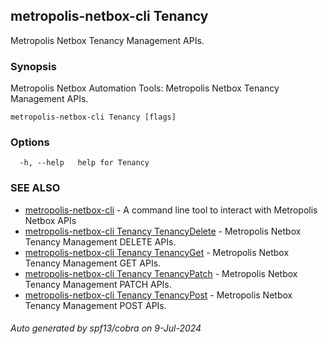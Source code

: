 ## metropolis-netbox-cli Tenancy

Metropolis Netbox Tenancy Management APIs.

### Synopsis


Metropolis Netbox Automation Tools:
  Metropolis Netbox Tenancy Management APIs.

```
metropolis-netbox-cli Tenancy [flags]
```

### Options

```
  -h, --help   help for Tenancy
```

### SEE ALSO

* [metropolis-netbox-cli]()	 - 
A command line tool to interact with Metropolis Netbox APIs
* [metropolis-netbox-cli Tenancy TenancyDelete]()	 - Metropolis Netbox Tenancy Management DELETE APIs.
* [metropolis-netbox-cli Tenancy TenancyGet]()	 - Metropolis Netbox Tenancy Management GET APIs.
* [metropolis-netbox-cli Tenancy TenancyPatch]()	 - Metropolis Netbox Tenancy Management PATCH APIs.
* [metropolis-netbox-cli Tenancy TenancyPost]()	 - Metropolis Netbox Tenancy Management POST APIs.

###### Auto generated by spf13/cobra on 9-Jul-2024
